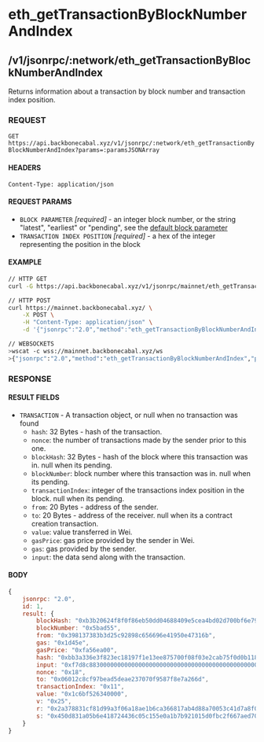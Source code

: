 # eth_getTransactionByBlockNumberAndIndex

## /v1/jsonrpc/:network/eth_getTransactionByBlockNumberAndIndex

Returns information about a transaction by block number and transaction index position.

### REQUEST

`GET https://api.backbonecabal.xyz/v1/jsonrpc/:network/eth_getTransactionByBlockNumberAndIndex?params=:paramsJSONArray`

#### HEADERS

`Content-Type: application/json`

#### REQUEST PARAMS

-   `BLOCK PARAMETER` _[required]_ - an integer block number, or the string "latest", "earliest" or "pending", see the
    [default block parameter](https://github.com/ethereum/wiki/wiki/JSON-RPC#the-default-block-parameter)
-   `TRANSACTION INDEX POSITION` _[required]_ - a hex of the integer representing the position in the block

#### EXAMPLE

```bash
// HTTP GET
curl -G https://api.backbonecabal.xyz/v1/jsonrpc/mainnet/eth_getTransactionByBlockNumberAndIndex --data-urlencode 'params=["0x5BAD55","0x0"]'

// HTTP POST
curl https://mainnet.backbonecabal.xyz/ \
    -X POST \
    -H "Content-Type: application/json" \
    -d '{"jsonrpc":"2.0","method":"eth_getTransactionByBlockNumberAndIndex","params": ["0x5BAD55","0x0"],"id":1}'

// WEBSOCKETS
>wscat -c wss://mainnet.backbonecabal.xyz/ws
>{"jsonrpc":"2.0","method":"eth_getTransactionByBlockNumberAndIndex","params": ["0x5BAD55","0x0"],"id":1}
```

### RESPONSE

#### RESULT FIELDS

-   `TRANSACTION` - A transaction object, or null when no transaction was found
    -   `hash`: 32 Bytes - hash of the transaction.
    -   `nonce`: the number of transactions made by the sender prior to this one.
    -   `blockHash`: 32 Bytes - hash of the block where this transaction was in. null when its pending.
    -   `blockNumber`: block number where this transaction was in. null when its pending.
    -   `transactionIndex`: integer of the transactions index position in the block. null when its pending.
    -   `from`: 20 Bytes - address of the sender.
    -   `to`: 20 Bytes - address of the receiver. null when its a contract creation transaction.
    -   `value`: value transferred in Wei.
    -   `gasPrice`: gas price provided by the sender in Wei.
    -   `gas`: gas provided by the sender.
    -   `input`: the data send along with the transaction.

#### BODY

```js
{
    jsonrpc: "2.0",
    id: 1,
    result: {
        blockHash: "0xb3b20624f8f0f86eb50dd04688409e5cea4bd02d700bf6e79e9384d47d6a5a35",
        blockNumber: "0x5bad55",
        from: "0x398137383b3d25c92898c656696e41950e47316b",
        gas: "0x1d45e",
        gasPrice: "0xfa56ea00",
        hash: "0xbb3a336e3f823ec18197f1e13ee875700f08f03e2cab75f0d0b118dabb44cba0",
        input: "0xf7d8c88300000000000000000000000000000000000000000000000000000000000cee6100000000000000000000000000000000000000000000000000000000000ac3e1",
        nonce: "0x18",
        to: "0x06012c8cf97bead5deae237070f9587f8e7a266d",
        transactionIndex: "0x11",
        value: "0x1c6bf526340000",
        v: "0x25",
        r: "0x2a378831cf81d99a3f06a18ae1b6ca366817ab4d88a70053c41d7a8f0368e031",
        s: "0x450d831a05b6e418724436c05c155e0a1b7b921015d0fbc2f667aed709ac4fb5"
    }
}
```
